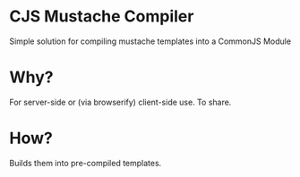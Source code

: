 # CJS Mustache Compiler

Simple solution for compiling mustache templates into a CommonJS Module

# Why?
For server-side or (via browserify) client-side use.
To share.

# How?
Builds them into pre-compiled templates.
